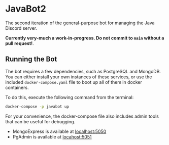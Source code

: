 # JavaBot2
The second iteration of the general-purpose bot for managing the Java Discord server.

**Currently very-much a work-in-progress. Do not commit to `main` without a pull request!**.

## Running the Bot
The bot requires a few dependencies, such as PostgreSQL and MongoDB. You can either install your own instances of these services, or use the included `docker-compose.yaml` file to boot up all of them in docker containers.

To do this, execute the following command from the terminal:
```bash
docker-compose -p javabot up
```

For your convenience, the docker-compose file also includes admin tools that can be useful for debugging.
- MongoExpress is available at [localhost:5050](http://localhost:5050)
- PgAdmin is available at [locahost:5051](http://localhost:5051)
